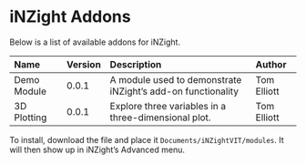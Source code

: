 
<!-- README.md is generated from README.Rmd. Please edit that file -->

# iNZight Addons

Below is a list of available addons for iNZight.

| Name        | Version | Description                                                 | Author      |
| :---------- | :------ | :---------------------------------------------------------- | :---------- |
| Demo Module | 0.0.1   | A module used to demonstrate iNZight’s add-on functionality | Tom Elliott |
| 3D Plotting | 0.0.1   | Explore three variables in a three-dimensional plot.        | Tom Elliott |

To install, download the file and place it
`Documents/iNZightVIT/modules`. It will then show up in iNZight’s
Advanced menu.
